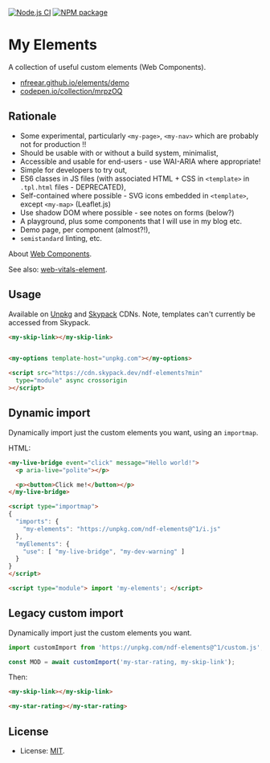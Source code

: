 
[![Node.js CI][ci-img]][ci]
[![NPM package][npm-img]][npm]

# My Elements #

A collection of useful custom elements (Web Components).

* [nfreear.github.io/elements/demo][demo]
* [codepen.io/collection/mrpzOQ][pen]

## Rationale ##

* Some experimental, particularly `<my-page>`, `<my-nav>` which are probably not for production !!
* Should be usable with or without a build system, minimalist,
* Accessible and usable for end-users - use WAI-ARIA where appropriate!
* Simple for developers to try out,
* ES6 classes in JS files (with associated HTML + CSS in `<template>` in `.tpl.html` files - DEPRECATED),
* Self-contained where possible - SVG icons embedded in `<template>`, except `<my-map>` (Leaflet.js)
* Use shadow DOM where possible - see notes on forms (below?)
* A playground, plus some components that I will use in my blog etc.
* Demo page, per component (almost?!),
* `semistandard` linting, etc.

About [Web Components][mdn].

See also: [web-vitals-element][].

## Usage

Available on [Unpkg][] and [Skypack][] CDNs. Note, templates can't currently be accessed from Skypack.

```html
<my-skip-link></my-skip-link>


<my-options template-host="unpkg.com"></my-options>

<script src="https://cdn.skypack.dev/ndf-elements?min"
  type="module" async crossorigin
></script>
```

## Dynamic import

Dynamically import just the custom elements you want, using an `importmap`.

HTML:
```html
<my-live-bridge event="click" message="Hello world!">
  <p aria-live="polite"></p>

  <p><button>Click me!</button></p>
</my-live-bridge>

<script type="importmap">
{
  "imports": {
    "my-elements": "https://unpkg.com/ndf-elements@^1/i.js"
  },
  "myElements": {
    "use": [ "my-live-bridge", "my-dev-warning" ]
  }
}
</script>

<script type="module"> import 'my-elements'; </script>
```

## Legacy custom import

Dynamically import just the custom elements you want.
```js
import customImport from 'https://unpkg.com/ndf-elements@^1/custom.js';

const MOD = await customImport('my-star-rating, my-skip-link');
```

Then:

```html
<my-skip-link></my-skip-link>

<my-star-rating></my-star-rating>
```

## License

* License: [MIT][].

[ci]: https://github.com/nfreear/elements/actions/workflows/node.js.yml
[ci-img]: https://github.com/nfreear/elements/actions/workflows/node.js.yml/badge.svg
[demo]: https://nfreear.github.io/elements/demo/
[pen]: https://codepen.io/collection/mrpzOQ
[mit]: https://nfreear.mit-license.org/#2021
[npm]: https://www.npmjs.com/package/ndf-elements
[npm-img]: https://img.shields.io/npm/v/ndf-elements
[unpkg]: https://unpkg.com
  "A fast, global content delivery network for everything on npm"
[up-cdn]: https://unpkg.com/ndf-elements@1.1.0/index.js
[skypack]: https://cdn.skypack.dev
  "A JavaScript Delivery Network for modern web apps"
[sp-cdn]: https://cdn.skypack.dev/ndf-elements
[mdn]: https://developer.mozilla.org/en-US/docs/Web/Web_Components
[web-vitals-element]: https://github.com/stefanjudis/web-vitals-element
